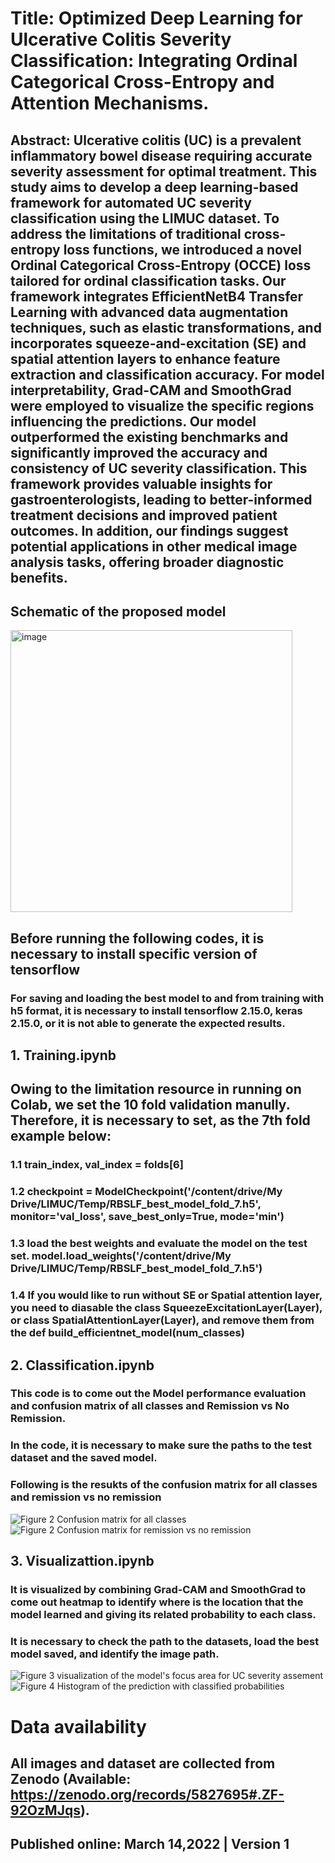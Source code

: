 # Title: Optimized Deep Learning for Ulcerative Colitis Severity Classification: Integrating Ordinal Categorical Cross-Entropy and Attention Mechanisms.

## Abstract: Ulcerative colitis (UC) is a prevalent inflammatory bowel disease requiring accurate severity assessment for optimal treatment. This study aims to develop a deep learning-based framework for automated UC severity classification using the LIMUC dataset. To address the limitations of traditional cross-entropy loss functions, we introduced a novel Ordinal Categorical Cross-Entropy (OCCE) loss tailored for ordinal classification tasks. Our framework integrates EfficientNetB4 Transfer Learning with advanced data augmentation techniques, such as elastic transformations, and incorporates squeeze-and-excitation (SE) and spatial attention layers to enhance feature extraction and classification accuracy. For model interpretability, Grad-CAM and SmoothGrad were employed to visualize the specific regions influencing the predictions. Our model outperformed the existing benchmarks and significantly improved the accuracy and consistency of UC severity classification. This framework provides valuable insights for gastroenterologists, leading to better-informed treatment decisions and improved patient outcomes. In addition, our findings suggest potential applications in other medical image analysis tasks, offering broader diagnostic benefits.

## Schematic of the proposed model
<img width="451" alt="image" src="https://github.com/user-attachments/assets/03719b88-e95c-468a-8752-f3b29a43badf">



## Before running the following codes, it is necessary to install specific version of tensorflow
### For saving and loading the best model to and from training with h5 format, it is necessary to install tensorflow 2.15.0, keras 2.15.0, or it is not able to generate the expected results.

## 1. Training.ipynb
## Owing to the limitation resource in running on Colab, we set the 10 fold validation manully. Therefore, it is necessary to set, as the 7th fold example below:
### 1.1 train_index, val_index = folds[6]
### 1.2 checkpoint = ModelCheckpoint('/content/drive/My Drive/LIMUC/Temp/RBSLF_best_model_fold_7.h5', monitor='val_loss', save_best_only=True, mode='min')
### 1.3 load the best weights and evaluate the model on the test set. model.load_weights('/content/drive/My Drive/LIMUC/Temp/RBSLF_best_model_fold_7.h5')
### 1.4 If you would like to run without SE or Spatial attention layer, you need to diasable the class SqueezeExcitationLayer(Layer), or class SpatialAttentionLayer(Layer), and remove them from the def build_efficientnet_model(num_classes)


## 2. Classification.ipynb
### This code is to come out the Model performance evaluation and confusion matrix of all classes and Remission vs No Remission.
### In the code, it is necessary to make sure the paths to the test dataset and the saved model.
### Following is the resukts of the confusion matrix for all classes and remission vs no remission
![Figure 2 Confusion matrix for all classes](https://github.com/user-attachments/assets/43dab9b6-e6d8-4fb4-84cf-026e68c28c9c)
![Figure 2 Confusion matrix for remission vs no remission](https://github.com/user-attachments/assets/a8e26a5f-8ccf-46a3-8746-4856f3f5f3ce)

## 3. Visualizattion.ipynb
### It is visualized by combining Grad-CAM and SmoothGrad to come out heatmap to identify where is the location that the model learned and giving its related probability to each class.
### It is necessary to check the path to the datasets, load the best model saved, and identify the image path.
![Figure 3 visualization of the model's focus area for UC severity assement](https://github.com/user-attachments/assets/71efb933-0beb-4545-8e4c-1fdce519dd0a)
![Figure 4 Histogram of the prediction with classified probabilities](https://github.com/user-attachments/assets/04177a46-e405-47f7-812f-3778bf12654f)

# Data availability
## All images and dataset are collected from Zenodo (Available: https://zenodo.org/records/5827695#.ZF-92OzMJqs).
## Published online: March 14,2022 | Version 1
